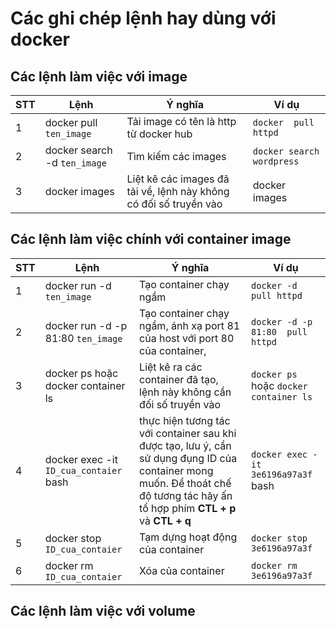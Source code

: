 # Các ghi chép lệnh hay dùng với docker

## Các lệnh làm việc với image

| STT | Lệnh | Ý nghĩa  | Ví dụ                           |
|--|--|--|------------------------------------------------|
| 1 | docker pull `ten_image` | Tải image có tên là http từ docker hub | `docker  pull httpd` |
| 2	| docker search  -d `ten_image`| Tìm kiếm các images | `docker search wordpress` |
| 3 | docker images| Liệt kê các images đã tải về, lệnh này không có đối số truyền vào | docker images | 


## Các lệnh làm việc chính với container image

| STT | Lệnh | Ý nghĩa  | Ví dụ                           |
|--|--|--|------------------------------------------------|
| 1	| docker run  -d `ten_image`| Tạo container chạy ngầm | `docker -d  pull httpd` |
| 2 | docker run  -d -p 81:80 `ten_image` | Tạo container chạy ngầm, ánh xạ port 81 của host với port 80 của container, | `docker -d -p 81:80  pull httpd`|
| 3 | docker ps hoặc docker container ls | Liệt kê ra các container đã tạo, lệnh này không cần đối số truyền vào | `docker ps` hoặc `docker container ls` |
| 4 | docker exec -it `ID_cua_contaier` bash| thực hiện tương tác với container sau khi được tạo, lưu ý, cần sử dụng đụng ID của  container mong muốn. Để thoát chế độ tương tác hãy ấn tổ hợp phím **CTL + p** và **CTL + q** | `docker exec -it 3e6196a97a3f` bash |  
|5| docker stop `ID_cua_contaier` | Tạm dựng hoạt động của container | `docker stop 3e6196a97a3f`|
|6| docker rm `ID_cua_contaier` | Xóa của container | `docker rm 3e6196a97a3f`|


## Các lệnh làm việc với volume 
